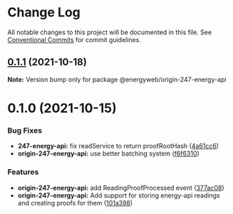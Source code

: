 # Change Log

All notable changes to this project will be documented in this file.
See [Conventional Commits](https://conventionalcommits.org) for commit guidelines.

## [0.1.1](https://github.com/energywebfoundation/origin-247-sdk/compare/@energyweb/origin-247-energy-api@0.1.0...@energyweb/origin-247-energy-api@0.1.1) (2021-10-18)

**Note:** Version bump only for package @energyweb/origin-247-energy-api





# 0.1.0 (2021-10-15)


### Bug Fixes

* **247-energy-api:** fix readService to return proofRootHash ([4a61cc6](https://github.com/energywebfoundation/origin-247-sdk/commit/4a61cc68d9d58813c9baa4b8fcfab17755e8fe67))
* **origin-247-energy-api:** use better batching system ([f6f6310](https://github.com/energywebfoundation/origin-247-sdk/commit/f6f63104e839a732d9238a663c591d4912194e1e))


### Features

* **origin-247-energy-api:** add ReadingProofProcessed event ([377ac08](https://github.com/energywebfoundation/origin-247-sdk/commit/377ac08d525d6fcd123afabedd1ea1f8edd8b18a))
* **origin-247-energy-api:** Add support for storing energy-api readings and creating proofs for them ([101a398](https://github.com/energywebfoundation/origin-247-sdk/commit/101a39818d4e36d8a6a3c5de3db392bbe95e85dc))
